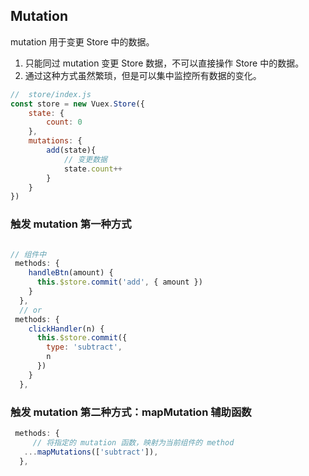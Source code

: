 ## Mutation

mutation 用于变更 Store 中的数据。

1. 只能同过 mutation 变更 Store 数据，不可以直接操作 Store 中的数据。
2. 通过这种方式虽然繁琐，但是可以集中监控所有数据的变化。

```js
//  store/index.js
const store = new Vuex.Store({
    state: {
        count: 0
    },
    mutations: {
        add(state){
            // 变更数据
            state.count++
        }
    }
})
```

### 触发 mutation 第一种方式

```js

// 组件中
 methods: {
    handleBtn(amount) {
      this.$store.commit('add', { amount })
    }
  },
  // or
 methods: {
    clickHandler(n) {
      this.$store.commit({
        type: 'subtract',
        n
      })
    }
  },
```

### 触发 mutation 第二种方式：mapMutation 辅助函数

```js
 methods: {
     // 将指定的 mutation 函数，映射为当前组件的 method
   ...mapMutations(['subtract']),
  },
```

